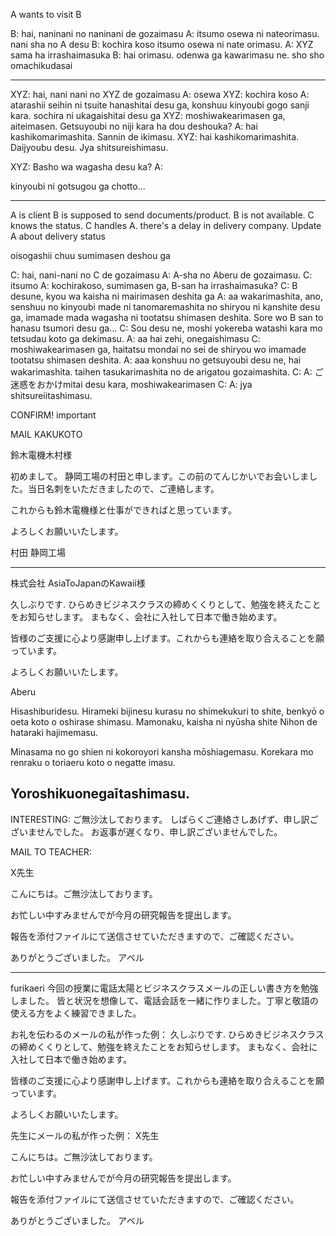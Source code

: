 A wants to visit B


B: hai, naninani no naninani de gozaimasu
A: itsumo osewa ni nateorimasu. nani sha no A desu
B: kochira koso itsumo osewa ni nate orimasu.
A: XYZ sama ha irrashaimasuka
B: hai orimasu. odenwa ga kawarimasu ne. sho sho omachikudasai

---
XYZ: hai, nani nani no XYZ de gozaimasu
A: osewa
XYZ: kochira koso
A: atarashii seihin ni tsuite hanashitai desu ga, konshuu kinyoubi gogo sanji kara. sochira ni ukagaishitai desu ga
XYZ: moshiwakearimasen ga, aiteimasen. Getsuyoubi no niji kara ha dou deshouka?
A: hai kashikomarimashita. Sannin de ikimasu.
XYZ: hai kashikomarimashita. Daijyoubu desu. Jya shitsureishimasu.


XYZ: Basho wa wagasha desu ka?
A: 

kinyoubi ni gotsugou ga chotto...



----------------
A is client
B is supposed to send documents/product. B is not available.
C knows the status. C handles A.
there's a delay in delivery company. Update A about delivery status

oisogashii chuu sumimasen deshou ga

C: hai, nani-nani no C de gozaimasu 
A: A-sha no Aberu de gozaimasu.
C: itsumo
A: kochirakoso, sumimasen ga, B-san ha irrashaimasuka?
C: B desune, kyou wa kaisha ni mairimasen deshita ga
A: aa wakarimashita, ano, senshuu no kinyoubi made ni tanomaremashita no shiryou ni kanshite desu ga, imamade mada wagasha ni tootatsu shimasen deshita. Sore wo B san to hanasu tsumori desu ga...
C: Sou desu ne, moshi yokereba watashi kara mo tetsudau koto ga dekimasu.
A: aa hai zehi, onegaishimasu
C: moshiwakearimasen ga, haitatsu mondai no sei de shiryou wo imamade tootatsu shimasen deshita.
A: aaa konshuu no getsuyoubi desu ne, hai wakarimashita. taihen tasukarimashita no de arigatou gozaimashita.
C: 
A: ご迷惑をおかけmitai desu kara, moshiwakearimasen
C:
A: jya shitsureiitashimasu.

CONFIRM! important

MAIL KAKUKOTO


鈴木電機木村様

初めまして。
静岡工場の村田と申します。この前のてんじかいでお会いしました。当日名刺をいただきましたので、ご連絡します。

これからも鈴木電機様と仕事ができればと思っています。

よろしくお願いいたします。

村田
静岡工場

--------------------------------------------------------------------------------------------------------------
株式会社
AsiaToJapanのKawaii様

久しぶりです.
ひらめきビジネスクラスの締めくくりとして、勉強を終えたことをお知らせします。
まもなく、会社に入社して日本で働き始めます。

皆様のご支援に心より感謝申し上げます。これからも連絡を取り合えることを願っています。

よろしくお願いいたします。

Aberu



Hisashiburidesu. 
Hirameki bijinesu kurasu no shimekukuri to shite, benkyō o oeta koto o oshirase shimasu. 
Mamonaku, kaisha ni nyūsha shite Nihon de hataraki hajimemasu. 

Minasama no go shien ni kokoroyori kansha mōshiagemasu. Korekara mo renraku o toriaeru koto o negatte imasu. 

Yoroshikuonegaītashimasu.
--------------------------------------------------------------------------------------------------------------

INTERESTING:
ご無沙汰しております。
しばらくご連絡さしあげず、申し訳ございませんでした。
お返事が遅くなり、申し訳ございませんでした。

MAIL TO TEACHER:

X先生

こんにちは。ご無沙汰しております。

お忙しい中すみませんでが今月の研究報告を提出します。

報告を添付ファイルにて送信させていただきますので、ご確認ください。

ありがとうございました。
アベル


-------------------------------------------------------
furikaeri
今回の授業に電話太陽とビジネスクラスメールの正しい書き方を勉強しました。
皆と状況を想像して、電話会話を一緒に作りました。丁寧と敬語の使える方をよく練習できました。

お礼を伝わるのメールの私が作った例：
久しぶりです.
ひらめきビジネスクラスの締めくくりとして、勉強を終えたことをお知らせします。
まもなく、会社に入社して日本で働き始めます。

皆様のご支援に心より感謝申し上げます。これからも連絡を取り合えることを願っています。

よろしくお願いいたします。





先生にメールの私が作った例：
X先生

こんにちは。ご無沙汰しております。

お忙しい中すみませんでが今月の研究報告を提出します。

報告を添付ファイルにて送信させていただきますので、ご確認ください。

ありがとうございました。
アベル